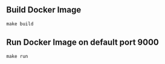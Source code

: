 ## Build Docker Image
```
make build
```

## Run Docker Image on default port 9000
```
make run
```

